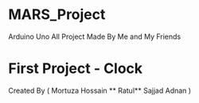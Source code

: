 # MARS_Project
Arduino Uno All Project Made By Me and My Friends
# First Project - Clock
Created By
(
  Mortuza Hossain **
  Ratul**
  Sajjad
  Adnan
)
